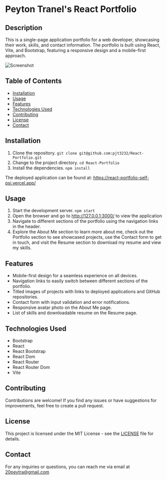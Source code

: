 # Peyton Tranel's React Portfolio

## Description
This is a single-page application portfolio for a web developer, showcasing their work, skills, and contact information. The portfolio is built using React, Vite, and Bootstrap, featuring a responsive design and a mobile-first approach.

![Screenshot](https://dochub.com/20peytra/2GQ1NXoKyQLDEDLKDkW6bx/react-portfolio-screenshot-png?dt=6xAeGh-xYMRxDDmTPCZw)

## Table of Contents
- [Installation](#installation)
- [Usage](#usage)
- [Features](#features)
- [Technologies Used](#technologies-used)
- [Contributing](#contributing)
- [License](#license)
- [Contact](#contact)

## Installation
1. Clone the repository. `git clone git@github.com:pjt3232/React-Portfolio.git`
2. Change to the project directory. `cd React-Portfolio`
3. Install the dependencies. `npm install`

The deployed application can be found at: https://react-portfolio-self-psi.vercel.app/

## Usage
1. Start the development server. `npm start`
2. Open the browser and go to http://127.0.0.1:3000/ to view the application
3. Navigate to different sections of the portfolio using the navigation links in the header.
4. Explore the About Me section to learn more about me, check out the Portfolio section to see showcased projects, use the Contact form to get in touch, and visit the Resume section to download my resume and view my skills.

## Features
- Mobile-first design for a seamless experience on all devices.
- Navigation links to easily switch between different sections of the portfolio.
- Titled images of projects with links to deployed applications and GitHub repositories.
- Contact form with input validation and error notifications.
- Responsive avatar photo on the About Me page.
- List of skills and downloadable resume on the Resume page.

## Technologies Used
- Bootstrap
- React
- React Bootstrap
- React Dom
- React Router
- React Router Dom
- Vite

## Contributing
Contributions are welcome! If you find any issues or have suggestions for improvements, feel free to create a pull request.

## License
This project is licensed under the MIT License - see the [LICENSE](LICENSE) file for details.

## Contact
For any inquiries or questions, you can reach me via email at 20peytra@gmail.com
